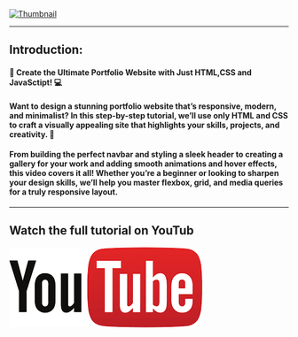 
<a href="https://youtu.be/dtBp4dob4pE?si=64FSELoptlb62IYT" target="_blank">
  <img src="./images/thumbnail.png" alt="Thumbnail"/>
</a>


---
## Introduction: 

#### 🎥 Create the Ultimate Portfolio Website with Just HTML,CSS and JavaSctipt! 💻

#### Want to design a stunning portfolio website that’s responsive, modern, and minimalist? In this step-by-step tutorial, we’ll use only HTML and CSS to craft a visually appealing site that highlights your skills, projects, and creativity. 🌟

#### From building the perfect navbar and styling a sleek header to creating a gallery for your work and adding smooth animations and hover effects, this video covers it all! Whether you’re a beginner or looking to sharpen your design skills, we’ll help you master flexbox, grid, and media queries for a truly responsive layout.


---
## Watch the full tutorial on YouTub
<a href="https://youtu.be/dtBp4dob4pE?si=64FSELoptlb62IYT">
  <img src="./images/youtube-ligo.png" alt="youtube"/>
</a>